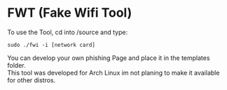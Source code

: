 <html>
<body>
  <h1>FWT (Fake Wifi Tool)</h1> 

  To use the Tool, cd into /source and type:
  
  <code>sudo ./fwi -i [network card]</code>
  
  You can develop your own phishing Page and place it in the templates folder.<br>
  This tool was developed for Arch Linux im not planing to make it available for other distros.

</body>

</html>
